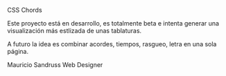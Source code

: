 CSS Chords

Este proyecto está en desarrollo, es totalmente beta e intenta generar una visualización más estlizada de unas tablaturas.

A futuro la idea es combinar acordes, tiempos, rasgueo, letra en una sola página.

Mauricio Sandruss
Web Designer